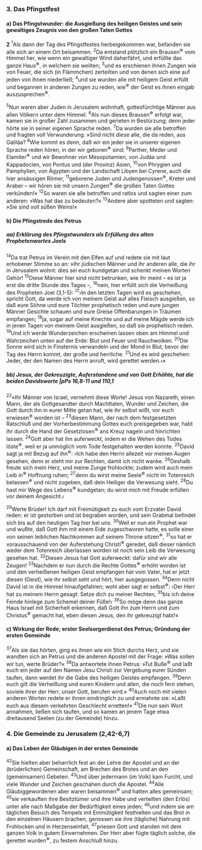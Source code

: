 ### 3. Das Pfingstfest

#### a) Das Pfingstwunder: die Ausgießung des heiligen Geistes und sein gewaltiges Zeugnis von den großen Taten Gottes

__2__
<sup>1</sup>Als dann der Tag des Pfingstfestes herbeigekommen war, befanden sie alle sich an einem Ort beisammen.
<sup>2</sup>Da entstand plötzlich ein Brausen<sup title="oder: Rauschen">&#x2732;</sup> vom Himmel her, wie wenn ein gewaltiger Wind daherfährt, und erfüllte das ganze Haus<sup title="oder: Gemach">&#x2732;</sup>, in welchem sie weilten;
<sup>3</sup>und es erschienen ihnen Zungen wie von Feuer, die sich (in Flämmchen) zerteilten und von denen sich eine auf jeden von ihnen niederließ;
<sup>4</sup>und sie wurden alle mit heiligem Geist erfüllt und begannen in anderen Zungen zu reden, wie<sup title="oder: je nachdem">&#x2732;</sup> der Geist es ihnen eingab auszusprechen<sup title="oder: sich vernehmen zu lassen">&#x2732;</sup>.

<sup>5</sup>Nun waren aber Juden in Jerusalem wohnhaft, gottesfürchtige Männer aus allen Völkern unter dem Himmel.
<sup>6</sup>Als nun dieses Brausen<sup title="oder: Rauschen">&#x2732;</sup> erfolgt war, kamen sie in großer Zahl zusammen und gerieten in Bestürzung; denn jeder hörte sie in seiner eigenen Sprache reden.
<sup>7</sup>Da wurden sie alle betroffen und fragten voll Verwunderung: »Sind nicht diese alle, die da reden, aus Galiläa?
<sup>8</sup>Wie kommt es denn, daß wir ein jeder sie in unserer eigenen Sprache reden hören, in der wir geboren<sup title="oder: groß geworden">&#x2732;</sup> sind:
<sup>9</sup>Parther, Meder und Elamiter<sup title="= Perser">&#x2732;</sup> und wir Bewohner von Mesopotamien, von Judäa und Kappadocien, von Pontus und (der Provinz) Asien,
<sup>10</sup>von Phrygien und Pamphylien, von Ägypten und der Landschaft Libyen bei Cyrene, auch die hier ansässigen Römer,
<sup>11</sup>geborene Juden und Judengenossen<sup title="= zum Judentum übergetretene Heiden">&#x2732;</sup>, Kreter und Araber – wir hören sie mit unsern Zungen<sup title="= Sprachen">&#x2732;</sup> die großen Taten Gottes verkünden!«
<sup>12</sup>So waren sie alle betroffen und ratlos und sagten einer zum anderen: »Was hat das zu bedeuten?«
<sup>13</sup>Andere aber spotteten und sagten: »Sie sind voll süßen Weins!«

#### b) Die Pfingstrede des Petrus

##### aa) Erklärung des Pfingstwunders als Erfüllung des alten Prophetenwortes Joels

<sup>14</sup>Da trat Petrus im Verein mit den Elfen auf und redete sie mit laut erhobener Stimme so an: »Ihr jüdischen Männer und ihr anderen alle, die ihr in Jerusalem wohnt: dies sei euch kundgetan und schenkt meinen Worten Gehör!
<sup>15</sup>Diese Männer hier sind nicht betrunken, wie ihr meint – es ist ja erst die dritte Stunde des Tages –,
<sup>16</sup>nein, hier erfüllt sich die Verheißung des Propheten Joel (3,1-5):
<sup>17</sup>›In den letzten Tagen wird es geschehen, spricht Gott, da werde ich von meinem Geist auf alles Fleisch ausgießen, so daß eure Söhne und eure Töchter prophetisch reden und eure jungen Männer Gesichte schauen und eure Greise Offenbarungen in Träumen empfangen;
<sup>18</sup>ja, sogar auf meine Knechte und auf meine Mägde werde ich in jenen Tagen von meinem Geist ausgießen, so daß sie prophetisch reden.
<sup>19</sup>Und ich werde Wunderzeichen erscheinen lassen oben am Himmel und Wahrzeichen unten auf der Erde: Blut und Feuer und Rauchwolken.
<sup>20</sup>Die Sonne wird sich in Finsternis verwandeln und der Mond in Blut, bevor der Tag des Herrn kommt, der große und herrliche.
<sup>21</sup>Und es wird geschehen: Jeder, der den Namen des Herrn anruft, wird gerettet werden.‹«

##### bb) Jesus, der Gekreuzigte, Auferstandene und von Gott Erhöhte, hat die beiden Davidsworte |pPs 16,8-11 und 110,1

<sup>22</sup>»Ihr Männer von Israel, vernehmt diese Worte! Jesus von Nazareth, einen Mann, der als Gottgesandter durch Machttaten, Wunder und Zeichen, die Gott durch ihn in eurer Mitte getan hat, wie ihr selbst wißt, vor euch erwiesen<sup title="= beglaubigt">&#x2732;</sup> worden ist –
<sup>23</sup>diesen Mann, der nach dem festgesetzten Ratschluß und der Vorherbestimmung Gottes euch preisgegeben war, habt ihr durch die Hand der Gesetzlosen<sup title="= Heiden">&#x2732;</sup> ans Kreuz nageln und hinrichten lassen.
<sup>24</sup>Gott aber hat ihn auferweckt, indem er die Wehen des Todes löste<sup title="oder: aufhob">&#x2732;</sup>, weil er ja unmöglich vom Tode festgehalten werden konnte.
<sup>25</sup>David sagt ja mit Bezug auf ihn<sup title="Ps 16,8-11">&#x2732;</sup>: ›Ich habe den Herrn allezeit vor meinen Augen gesehen, denn er steht mir zur Rechten, damit ich nicht wanke.
<sup>26</sup>Deshalb freute sich mein Herz, und meine Zunge frohlockte; zudem wird auch mein Leib in<sup title="oder: auf">&#x2732;</sup> Hoffnung ruhen;
<sup>27</sup>denn du wirst meine Seele<sup title="= mich">&#x2732;</sup> nicht im Totenreich belassen<sup title="oder: dem Totenreich überlassen">&#x2732;</sup> und nicht zugeben, daß dein Heiliger die Verwesung sieht.
<sup>28</sup>Du hast mir Wege des Lebens<sup title="oder: zum Leben">&#x2732;</sup> kundgetan; du wirst mich mit Freude erfüllen vor deinem Angesicht.‹

<sup>29</sup>Werte Brüder! Ich darf mit Freimütigkeit zu euch vom Erzvater David reden: er ist gestorben und ist begraben worden, und sein Grabmal befindet sich bis auf den heutigen Tag hier bei uns.
<sup>30</sup>Weil er nun ein Prophet war und wußte, daß Gott ihm mit einem Eide zugeschworen hatte, es solle einer von seinen leiblichen Nachkommen auf seinem Throne sitzen<sup title="Ps 89,4-5">&#x2732;</sup>,
<sup>31</sup>so hat er vorausschauend von der Auferstehung Christi<sup title="= des Messias">&#x2732;</sup> geredet, daß dieser nämlich weder dem Totenreich überlassen worden ist noch sein Leib die Verwesung gesehen hat.
<sup>32</sup>Diesen Jesus hat Gott auferweckt: dafür sind wir alle Zeugen!
<sup>33</sup>Nachdem er nun durch die Rechte Gottes<sup title="oder: zur Rechten Gottes">&#x2732;</sup> erhöht worden ist und den verheißenen heiligen Geist empfangen hat vom Vater, hat er jetzt diesen (Geist), wie ihr selbst seht und hört, hier ausgegossen.
<sup>34</sup>Denn nicht David ist in die Himmel hinaufgefahren; wohl aber sagt er selbst<sup title="Ps 110,1">&#x2732;</sup>: ›Der Herr hat zu meinem Herrn gesagt: Setze dich zu meiner Rechten,
<sup>35</sup>bis ich deine Feinde hinlege zum Schemel deiner Füße!‹
<sup>36</sup>So möge denn das ganze Haus Israel mit Sicherheit erkennen, daß Gott ihn zum Herrn und zum Christus<sup title="= zum Messias">&#x2732;</sup> gemacht hat, eben diesen Jesus, den ihr gekreuzigt habt!«

#### c) Wirkung der Rede; erster Seelsorgerdienst des Petrus; Gründung der ersten Gemeinde

<sup>37</sup>Als sie das hörten, ging es ihnen wie ein Stich durchs Herz, und sie wandten sich an Petrus und die anderen Apostel mit der Frage: »Was sollen wir tun, werte Brüder?«
<sup>38</sup>Da antwortete ihnen Petrus: »Tut Buße<sup title="vgl. Mt 3,2">&#x2732;</sup> und laßt euch ein jeder auf den Namen Jesu Christi zur Vergebung eurer Sünden taufen, dann werdet ihr die Gabe des heiligen Geistes empfangen.
<sup>39</sup>Denn euch gilt die Verheißung und euren Kindern und allen, die noch fern stehen, soviele ihrer der Herr, unser Gott, berufen wird.«
<sup>40</sup>Auch noch mit vielen anderen Worten redete er ihnen eindringlich zu und ermahnte sie: »Laßt euch aus diesem verkehrten Geschlecht erretten!«
<sup>41</sup>Die nun sein Wort annahmen, ließen sich taufen, und so kamen an jenem Tage etwa dreitausend Seelen (zu der Gemeinde) hinzu.

### 4. Die Gemeinde zu Jerusalem (2,42-6,7)

#### a) Das Leben der Gläubigen in der ersten Gemeinde

<sup>42</sup>Sie hielten aber beharrlich fest an der Lehre der Apostel und an der (brüderlichen) Gemeinschaft, am Brechen des Brotes und an den (gemeinsamen) Gebeten.
<sup>43</sup>Und über jedermann (im Volk) kam Furcht, und viele Wunder und Zeichen geschahen durch die Apostel.
<sup>44</sup>Alle Gläubiggewordenen aber waren beisammen<sup title="oder: hielten fest zusammen">&#x2732;</sup> und hatten alles gemeinsam;
<sup>45</sup>sie verkauften ihre Besitztümer und ihre Habe und verteilten (den Erlös) unter alle nach Maßgabe der Bedürftigkeit eines jeden;
<sup>46</sup>und indem sie am täglichen Besuch des Tempels mit Einmütigkeit festhielten und das Brot in den einzelnen Häusern brachen, genossen sie ihre (tägliche) Nahrung mit Frohlocken und in Herzenseinfalt,
<sup>47</sup>priesen Gott und standen mit dem ganzen Volk in gutem Einvernehmen. Der Herr aber fügte täglich solche, die gerettet wurden<sup title="oder: gerettet werden sollten">&#x2732;</sup>, zu festem Anschluß hinzu.